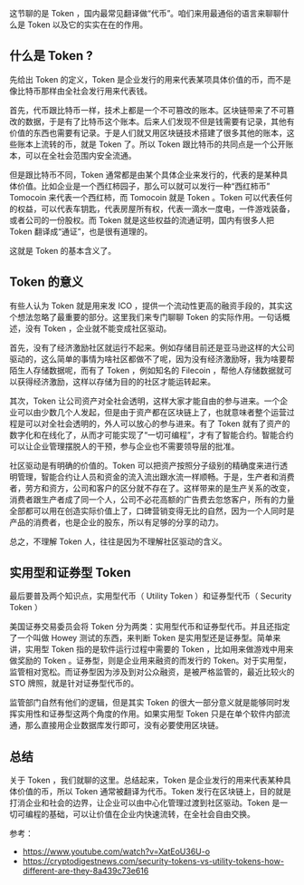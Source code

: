 这节聊的是 Token ，国内最常见翻译做“代币”。咱们来用最通俗的语言来聊聊什么是 Token 以及它的实实在在的作用。

## 什么是 Token ?

先给出 Token 的定义，Token 是企业发行的用来代表某项具体价值的币，而不是像比特币那样由全社会发行用来代表钱。

首先，代币跟比特币一样，技术上都是一个不可篡改的账本。区块链带来了不可篡改的数据，于是有了比特币这个账本。后来人们发现不但是钱需要有记录，其他有价值的东西也需要有记录。于是人们就又用区块链技术搭建了很多其他的账本，这些账本上流转的币，就是 Token 了。所以 Token 跟比特币的共同点是一个公开账本，可以在全社会范围内安全流通。

但是跟比特币不同，Token 通常都是由某个具体企业来发行的，代表的是某种具体价值。比如企业是一个西红柿园子，那么可以就可以发行一种“西红柿币” Tomocoin 来代表一个西红柿，而 Tomocoin 就是 Token 。Token 可以代表任何的权益，可以代表车钥匙，代表房屋所有权，代表一滴水一度电，一件游戏装备，或者公司的一份股权。而 Token 就是这些权益的流通证明，国内有很多人把 Token 翻译成“通证”，也是很有道理的。

这就是 Token 的基本含义了。

## Token 的意义

有些人认为 Token 就是用来发 ICO ，提供一个流动性更高的融资手段的，其实这个想法忽略了最重要的部分。这里我们来专门聊聊 Token 的实际作用。一句话概述，没有 Token ，企业就不能变成社区驱动。

首先，没有了经济激励社区就运行不起来。例如存储目前还是亚马逊这样的大公司驱动的，这么简单的事情为啥社区都做不了呢，因为没有经济激励呀，我为啥要帮陌生人存储数据呢，而有了 Token ，例如知名的 Filecoin ，帮他人存储数据就可以获得经济激励，这样以存储为目的的社区才能运转起来。

其次，Token 让公司资产对全社会透明，这样大家才能自由的参与进来。一个企业可以由少数几个人发起，但是由于资产都在区块链上了，也就意味者整个运营过程是可以对全社会透明的，外人可以放心的参与进来。有了 Token 就有了资产的数字化和在线化了，从而才可能实现了“一切可编程”，才有了智能合约。智能合约可以让企业管理摆脱人的干预，参与企业也不需要领导层的批准。

社区驱动是有明确的价值的。Token 可以把资产按照分子级别的精确度来进行透明管理，智能合约让人员和资金的流入流出跟水流一样顺畅。于是，生产者和消费者，劳方和资方，公司和客户的区分就不存在了。这样带来的是生产关系的改变，消费者跟生产者成了同一个人，公司不必花高额的广告费去忽悠客户，所有的力量全部都可以用在创造实际价值上了，口碑营销变得无比的自然，因为一个人同时是产品的消费者，也是企业的股东，所以有足够的分享的动力。

总之，不理解 Token 人，往往是因为不理解社区驱动的含义。

## 实用型和证券型 Token

最后要普及两个知识点，实用型代币（ Utility Token ）和证券型代币（ Security Token ）

美国证券交易委员会将 Token 分为两类：实用型代币和证券型代币。并且还指定了一个叫做 Howey 测试的东西，来判断 Token 是实用型还是证券型。简单来讲，实用型 Token 指的是软件运行过程中需要的 Token ，比如用来做游戏中用来做奖励的 Token 。证券型，则是企业用来融资的而发行的 Token。对于实用型，监管相对宽松。而证券型因为涉及到对公众融资，是被严格监管的，最近比较火的 STO 牌照，就是针对证券型代币的。

监管部门自然有他们的逻辑，但是其实 Token 的很大一部分意义就是能够同时发挥实用性和证券型这两个角度的作用。如果实用型 Token 只是在单个软件内部流通，那么直接用企业数据库发行即可，没有必要使用区块链。

## 总结

关于 Token ，我们就聊的这里。总结起来，Token 是企业发行的用来代表某种具体价值的币，所以 Token 通常被翻译为代币。Token 发行在区块链上，目的就是打消企业和社会的边界，让企业可以由中心化管理过渡到社区驱动。Token 是一切可编程的基础，可以让价值在企业内快速流转，在全社会自由交换。

参考：

- https://www.youtube.com/watch?v=XatEoU36U-o
- https://cryptodigestnews.com/security-tokens-vs-utility-tokens-how-different-are-they-8a439c73e616
